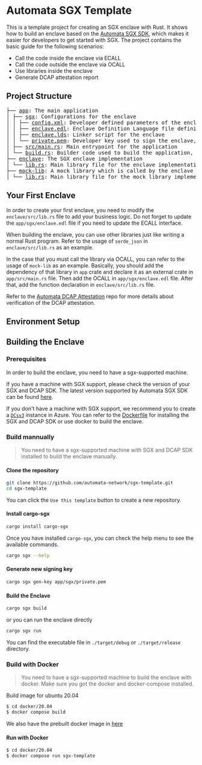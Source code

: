 # Automata SGX Template
This is a template project for creating an SGX enclave with Rust. It shows how to build an enclave based on the [Automata SGX SDK](https://github.com/automata-network/automata-sgx-sdk/tree/main), which makes it easier for developers to get started with SGX. The project contains the basic guide for the following scenarios:
- Call the code inside the enclave via ECALL
- Call the code outside the enclave via OCALL
- Use libraries inside the enclave
- Generate DCAP attestation report

## Project Structure
<pre>
├── <a href="./app/">app</a>: The main application
│ ├── <a href="./app/sgx">sgx</a>: Configurations for the enclave
│ │ ├── <a href="./app/sgx/config.xml">config.xml</a>: Developer defined parameters of the enclave
│ │ ├── <a href="./app/sgx/enclave.edl">enclave.edl</a>: Enclave Definition Language file defining the enclave interface
│ │ ├── <a href="./app/sgx/enclave.lds">enclave.lds</a>: Linker script for the enclave
│ │ └── <a href="./app/sgx/private.pem">private.pem</a>: Developer key used to sign the enclave, do not use this key to sign your enclave in production, please use your own key
│ ├── <a href="./app/src/main.rs">src/main.rs</a>: Main entrypoint for the application
│ └── <a href="./app/build.rs">build.rs</a>: Builder code used to build the application, you don't need change it
├── <a href="./enclave/">enclave</a>: The SGX enclave implementation
│ └── <a href="./enclave/src/lib.rs">lib.rs</a>: Main library file for the enclave implementation
├── <a href="./mock-lib/">mock-lib</a>: A mock library which is called by the enclave via OCALL
│ └── <a href="./mock-lib/src/lib.rs">lib.rs</a>: Main library file for the mock library implementation
</pre>

## Your First Enclave
In order to create your first enclave, you need to modify the `enclave/src/lib.rs` file to add your business logic. Do not forget to update the `app/sgx/enclave.edl` file if you need to update the ECALL interface.

When building the enclave, you can use other libraries just like writing a normal Rust program. Refer to the usage of `serde_json` in `enclave/src/lib.rs` as an example. 

In the case that you must call the library via OCALL, you can refer to the usage of `mock-lib` as an example. Basically, you should add the dependency of that library in `app` crate and declare it as an external crate in `app/src/main.rs` file. Then add the OCALL in `app/sgx/enclave.edl` file. After that, add the function declaration in `enclave/src/lib.rs` file.

Refer to the [Automata DCAP Attestation](https://github.com/automata-network/automata-dcap-attestation) repo for more details about verification of the DCAP attestation.

## Environment Setup


## Building the Enclave
### Prerequisites
In order to build the enclave, you need to have a sgx-supported machine.

If you have a machine with SGX support, please check the version of your SGX and DCAP SDK. The latest version supported by Automata SGX SDK can be found [here](https://github.com/automata-network/automata-sgx-sdk/tree/main).

If you don't have a machine with SGX support, we recommend you to create a [`DCsv3`](https://learn.microsoft.com/en-us/azure/virtual-machines/sizes/general-purpose/dcsv3-series?tabs=sizebasic) instance in Azure. You can refer to the [Dockerfile](./docker/) for installing the SGX and DCAP SDK or use docker to build the enclave.

### Build mannually
> You need to have a sgx-supported machine with SGX and DCAP SDK installed to build the enclave manually.
#### Clone the repository
```bash
git clone https://github.com/automata-network/sgx-template.git
cd sgx-template
```
You can click the `Use this template` button to create a new repository.

#### Install cargo-sgx
```bash
cargo install cargo-sgx
```
Once you have installed `cargo-sgx`, you can check the help menu to see the available commands.
```bash
cargo sgx --help
```

#### Generate new signing key

```bash
cargo sgx gen-key app/sgx/private.pem
```

#### Build the Enclave

```bash
cargo sgx build
```
or you can run the enclave directly
```bash
cargo sgx run
```
You can find the executable file in `./target/debug` or `./target/release` directory.

### Build with Docker

> You need to have a sgx-supported machine to build the enclave with docker. Make sure you got the docker and docker-compose installed.

Build image for ubuntu 20.04
```bash
$ cd docker/20.04
$ docker compose build
```

We also have the prebuilt docker image in [here](https://github.com/automata-network/sgx-template/pkgs/container/sgx-template)

#### Run with Docker

```bash
$ cd docker/20.04
$ docker compose run sgx-template
```
